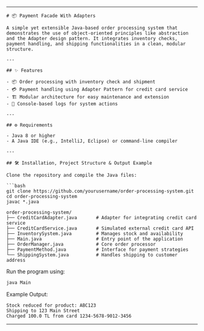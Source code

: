

---

```
# 📦 Payment Facade With Adapters

A simple yet extensible Java-based order processing system that demonstrates the use of object-oriented principles like abstraction and the Adapter design pattern. It integrates inventory checks, payment handling, and shipping functionalities in a clean, modular structure.

---

## ✨ Features

- 📦 Order processing with inventory check and shipment  
- 💳 Payment handling using Adapter Pattern for credit card service  
- 🏗️ Modular architecture for easy maintenance and extension  
- 📄 Console-based logs for system actions  

---

## ⚙️ Requirements

- Java 8 or higher  
- A Java IDE (e.g., IntelliJ, Eclipse) or command-line compiler  

---

## 🛠️ Installation, Project Structure & Output Example

Clone the repository and compile the Java files:

```bash
git clone https://github.com/yourusername/order-processing-system.git
cd order-processing-system
javac *.java
```

```
order-processing-system/
├── CreditCardAdapter.java       # Adapter for integrating credit card service
├── CreditCardService.java       # Simulated external credit card API
├── InventorySystem.java         # Manages stock and availability
├── Main.java                    # Entry point of the application
├── OrderManager.java            # Core order processor
├── PaymentMethod.java           # Interface for payment strategies
└── ShippingSystem.java          # Handles shipping to customer address
```

Run the program using:

```bash
java Main
```

Example Output:

```
Stock reduced for product: ABC123
Shipping to 123 Main Street
Charged 100.0 TL from card 1234-5678-9012-3456
```




---
```
